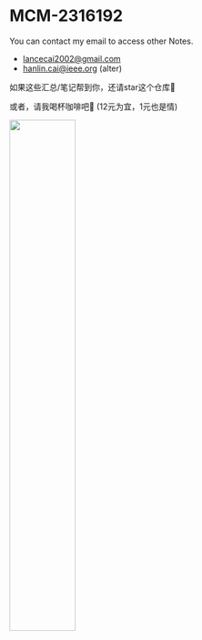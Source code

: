 # MCM-2316192

You can contact my email to access other Notes.

- lancecai2002@gmail.com 
- hanlin.cai@ieee.org (alter)

如果这些汇总/笔记帮到你，还请star这个仓库🌟

或者，请我喝杯咖啡吧🥰 (12元为宜，1元也是情)

<left>
  <img src = "https://s2.loli.net/2022/09/30/LoZAKE2rfN965k4.jpg" width = 48%>
</left>